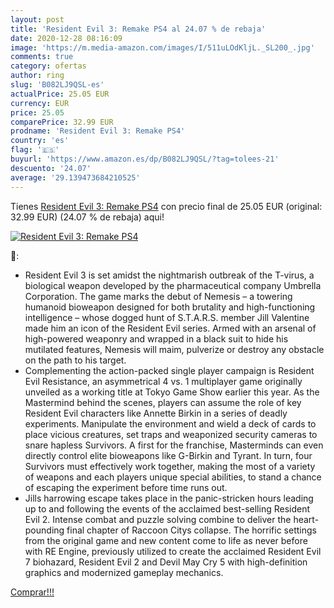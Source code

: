```yaml
---
layout: post
title: 'Resident Evil 3: Remake PS4 al 24.07 % de rebaja'
date: 2020-12-28 08:16:09
image: 'https://m.media-amazon.com/images/I/511uLOdKljL._SL200_.jpg'
comments: true
category: ofertas
author: ring
slug: 'B082LJ9QSL-es'
actualPrice: 25.05 EUR
currency: EUR
price: 25.05
comparePrice: 32.99 EUR
prodname: 'Resident Evil 3: Remake PS4'
country: 'es'
flag: '🇪🇸'
buyurl: 'https://www.amazon.es/dp/B082LJ9QSL/?tag=tolees-21'
descuento: '24.07'
average: '29.139473684210525'
---
```


Tienes [Resident Evil 3: Remake PS4](https://www.amazon.es/dp/B082LJ9QSL/?tag=tolees-21) con precio final de  25.05 EUR (original: 32.99 EUR) (24.07 %  de rebaja) aqui!

[![Resident Evil 3: Remake PS4](https://m.media-amazon.com/images/I/511uLOdKljL._SL200_.jpg)](https://www.amazon.es/dp/B082LJ9QSL/?tag=tolees-21)

🔎:

- Resident Evil 3 is set amidst the nightmarish outbreak of the T-virus, a biological weapon developed by the pharmaceutical company Umbrella Corporation. The game marks the debut of Nemesis – a towering humanoid bioweapon designed for both brutality and high-functioning intelligence – whose dogged hunt of S.T.A.R.S. member Jill Valentine made him an icon of the Resident Evil series. Armed with an arsenal of high-powered weaponry and wrapped in a black suit to hide his mutilated features, Nemesis will maim, pulverize or destroy any obstacle on the path to his target.
- Complementing the action-packed single player campaign is Resident Evil Resistance, an asymmetrical 4 vs. 1 multiplayer game originally unveiled as a working title at Tokyo Game Show earlier this year. As the Mastermind behind the scenes, players can assume the role of key Resident Evil characters like Annette Birkin in a series of deadly experiments. Manipulate the environment and wield a deck of cards to place vicious creatures, set traps and weaponized security cameras to snare hapless Survivors. A first for the franchise, Masterminds can even directly control elite bioweapons like G-Birkin and Tyrant. In turn, four Survivors must effectively work together, making the most of a variety of weapons and each players unique special abilities, to stand a chance of escaping the experiment before time runs out.
- Jills harrowing escape takes place in the panic-stricken hours leading up to and following the events of the acclaimed best-selling Resident Evil 2. Intense combat and puzzle solving combine to deliver the heart-pounding final chapter of Raccoon Citys collapse. The horrific settings from the original game and new content come to life as never before with RE Engine, previously utilized to create the acclaimed Resident Evil 7 biohazard, Resident Evil 2 and Devil May Cry 5 with high-definition graphics and modernized gameplay mechanics.

[Comprar!!!](https://www.amazon.es/dp/B082LJ9QSL/?tag=tolees-21)
